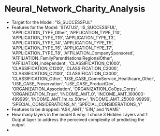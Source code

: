 # Neural_Network_Charity_Analysis

* Target for the Model: "IS_SUCCESSFUL"
* Features for the Model: 'STATUS', 'IS_SUCCESSFUL', 'APPLICATION_TYPE_Other',
       'APPLICATION_TYPE_T10', 'APPLICATION_TYPE_T19', 'APPLICATION_TYPE_T3',
       'APPLICATION_TYPE_T4', 'APPLICATION_TYPE_T5', 'APPLICATION_TYPE_T6',
       'APPLICATION_TYPE_T7', 'APPLICATION_TYPE_T8',
       'AFFILIATION_CompanySponsored',
       'AFFILIATION_FamilyParentNationalRegionalOther',
       'AFFILIATION_Independent', 'CLASSIFICATION_C1000',
       'CLASSIFICATION_C1200', 'CLASSIFICATION_C2000', 'CLASSIFICATION_C2100',
       'CLASSIFICATION_C3000', 'CLASSIFICATION_Other',
       'USE_CASE_CommService_Healthcare_Other', 'USE_CASE_Preservation',
       'USE_CASE_ProductDev', 'ORGANIZATION_Association',
       'ORGANIZATION_CoOps_Corps', 'ORGANIZATION_Trust', 'INCOME_AMT_0',
       'INCOME_AMT_100000-499999', 'INCOME_AMT_1m_to_50m+',
       'INCOME_AMT_25000-99999', 'SPECIAL_CONSIDERATIONS_N',
       'SPECIAL_CONSIDERATIONS_Y'
* Features to be dropped:  'ASK_AMT,' 'EIN,' and 'NAME'
* How many layers in the model & why:  I chose 3 Hidden Layers and 1 Output layer to address the perceived complexity of predicting the output
* 
